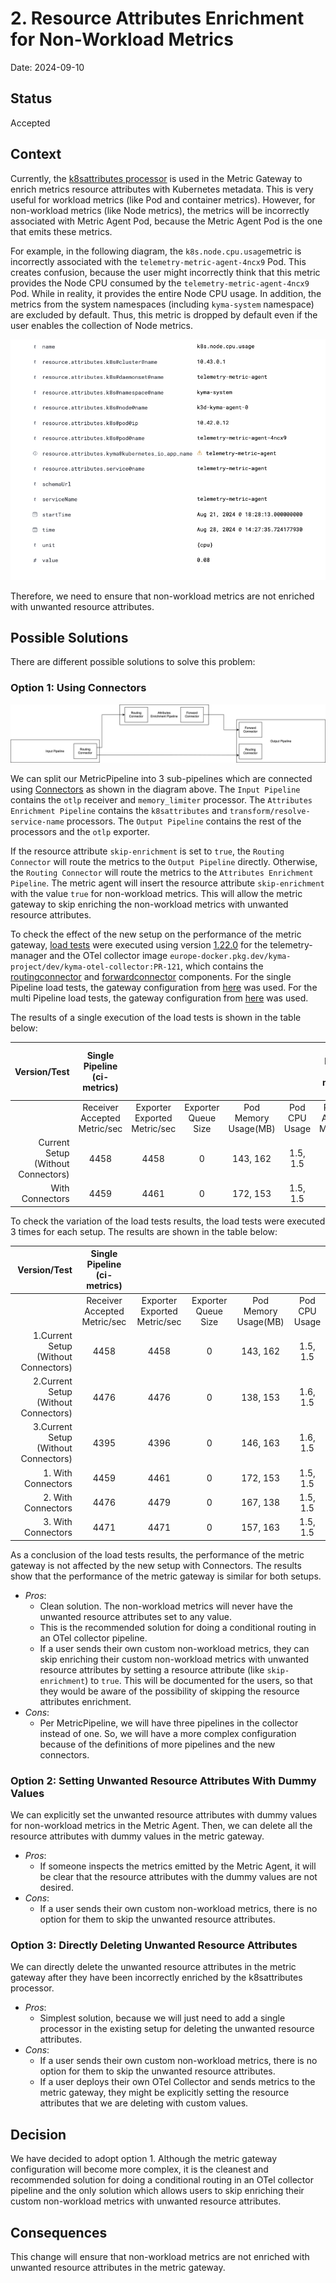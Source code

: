 # 2. Resource Attributes Enrichment for Non-Workload Metrics

Date: 2024-09-10

## Status

Accepted

## Context

Currently, the [k8sattributes processor](https://github.com/open-telemetry/opentelemetry-collector-contrib/blob/main/processor/k8sattributesprocessor/README.md) is used in the Metric Gateway to enrich metrics resource attributes with Kubernetes metadata.
This is very useful for workload metrics (like Pod and container metrics). However, for non-workload metrics (like Node metrics), the metrics will be incorrectly associated with Metric Agent Pod, because the Metric Agent Pod is the one that emits these metrics.

For example, in the following diagram, the `k8s.node.cpu.usage`metric is incorrectly associated with the `telemetry-metric-agent-4ncx9` Pod. This creates confusion, because the user might incorrectly think that this metric provides the Node CPU consumed by the `telemetry-metric-agent-4ncx9` Pod. While in reality, it provides the entire Node CPU usage.
In addition, the metrics from the system namespaces (including `kyma-system` namespace) are excluded by default. Thus, this metric is dropped by default even if the user enables the collection of Node metrics.

![Node Metric With k8sattributes Processor](../assets/node-metric-with-k8sattributes-processor.png)

Therefore, we need to ensure that non-workload metrics are not enriched with unwanted resource attributes.

## Possible Solutions

There are different possible solutions to solve this problem:

### Option 1: Using Connectors

![Connectors](../assets/connectors.drawio.svg)

We can split our MetricPipeline into 3 sub-pipelines which are connected using [Connectors](https://opentelemetry.io/docs/collector/configuration/#connectors) as shown in the diagram above.
The `Input Pipeline` contains the `otlp` receiver and `memory_limiter` processor.
The `Attributes Enrichment Pipeline` contains the `k8sattributes` and `transform/resolve-service-name` processors.
The `Output Pipeline` contains the rest of the processors and the `otlp` exporter.

If the resource attribute `skip-enrichment` is set to `true`, the `Routing Connector` will route the metrics to the `Output Pipeline` directly. Otherwise, the `Routing Connector` will route the metrics to the `Attributes Enrichment Pipeline`.
The metric agent will insert the resource attribute `skip-enrichment` with the value `true` for non-workload metrics. This will allow the metric gateway to skip enriching the non-workload metrics with unwanted resource attributes.

To check the effect of the new setup on the performance of the metric gateway, [load tests](https://github.com/kyma-project/telemetry-manager/tree/main/docs/contributor/benchmarks#metric-gateway) were executed using version [1.22.0](https://github.com/kyma-project/telemetry-manager/releases/tag/1.22.0) for the telemetry-manager and the OTel collector image `europe-docker.pkg.dev/kyma-project/dev/kyma-otel-collector:PR-121`, which contains the [routingconnector](https://github.com/open-telemetry/opentelemetry-collector-contrib/tree/main/connector/routingconnector) and [forwardconnector](https://github.com/open-telemetry/opentelemetry-collector/tree/main/connector/forwardconnector) components.
For the single Pipeline load tests, the gateway configuration from [here](../assets/single_pipeline_gateway_with_connectors.yaml) was used.
For the multi Pipeline load tests, the gateway configuration from [here](../assets/multi_pipeline_gateway_with_connectors.yaml) was used.

The results of a single execution of the load tests is shown in the table below:
 
<div class="table-wrapper" markdown="block">


|                       Version/Test | Single Pipeline (ci-metrics) |                              |                     |                      |               | Multi Pipeline (ci-metrics-m) |                              |                     |                      |               | Single Pipeline Backpressure (ci-metrics-b) |                              |                     |                      |               | Multi Pipeline Backpressure (ci-metrics-mb) |                              |                     |                      |               |
|-----------------------------------:|:----------------------------:|:----------------------------:|:-------------------:|:--------------------:|:-------------:|:-----------------------------:|:----------------------------:|:-------------------:|:--------------------:|:-------------:|:-------------------------------------------:|:----------------------------:|:-------------------:|:--------------------:|:-------------:|:-------------------------------------------:|:----------------------------:|:-------------------:|:--------------------:|:-------------:|
|                                    | Receiver Accepted Metric/sec | Exporter Exported Metric/sec | Exporter Queue Size | Pod Memory Usage(MB) | Pod CPU Usage | Receiver Accepted Metric/sec  | Exporter Exported Metric/sec | Exporter Queue Size | Pod Memory Usage(MB) | Pod CPU Usage |        Receiver Accepted Metric/sec         | Exporter Exported Metric/sec | Exporter Queue Size | Pod Memory Usage(MB) | Pod CPU Usage |        Receiver Accepted Metric/sec         | Exporter Exported Metric/sec | Exporter Queue Size | Pod Memory Usage(MB) | Pod CPU Usage |
| Current Setup (Without Connectors) |             4458             |             4458             |          0          |       143, 162       |   1.5, 1.5    |             3282              |             9845             |          0          |       219, 256       |   1.8, 1.7    |                     824                     |             638              |         251         |       827, 829       |   0.5, 0.5    |                    1809                     |             1812             |         504         |      1784, 1737      |   1.3, 1.3    |
|                    With Connectors |             4459             |             4461             |          0          |       172, 153       |   1.5, 1.5    |             3166              |             9500             |          0          |       242, 227       |   1.7, 1.7    |                     842                     |             631              |         314         |       908, 921       |   0.5, 0.5    |                    1979                     |             1918             |         509         |      1695, 1712      |   1.4, 1.5    |


To check the variation of the load tests results, the load tests were executed 3 times for each setup. The results are shown in the table below:

|                         Version/Test | Single Pipeline (ci-metrics) |                              |                     |                      |               |
|-------------------------------------:|:----------------------------:|:----------------------------:|:-------------------:|:--------------------:|:-------------:|
|                                      | Receiver Accepted Metric/sec | Exporter Exported Metric/sec | Exporter Queue Size | Pod Memory Usage(MB) | Pod CPU Usage | 
| 1.Current Setup (Without Connectors) |             4458             |             4458             |          0          |       143, 162       |   1.5, 1.5    |             
| 2.Current Setup (Without Connectors) |             4476             |             4476             |          0          |       138, 153       |   1.6, 1.5    |
| 3.Current Setup (Without Connectors) |             4395             |             4396             |          0          |       146, 163       |   1.6, 1.5    |
|                   1. With Connectors |             4459             |             4461             |          0          |       172, 153       |   1.5, 1.5    |
|                   2. With Connectors |             4476             |             4479             |          0          |       167, 138       |   1.5, 1.5    |
|                   3. With Connectors |             4471             |             4471             |          0          |       157, 163       |   1.5, 1.5    |

As a conclusion of the load tests results, the performance of the metric gateway is not affected by the new setup with Connectors. The results show that the performance of the metric gateway is similar for both setups.

</div>

- _Pros_: 
  - Clean solution. The non-workload metrics will never have the unwanted resource attributes set to any value.
  - This is the recommended solution for doing a conditional routing in an OTel collector pipeline.
  - If a user sends their own custom non-workload metrics, they can skip enriching their custom non-workload metrics with unwanted resource attributes by setting a resource attribute (like `skip-enrichment`) to `true`. This will be documented for the users, so that they would be aware of the possibility of skipping the resource attributes enrichment.
- _Cons_:
  - Per MetricPipeline, we will have three pipelines in the collector instead of one. So, we will have a more complex configuration because of the definitions of more pipelines and the new connectors.

### Option 2: Setting Unwanted Resource Attributes With Dummy Values

We can explicitly set the unwanted resource attributes with dummy values for non-workload metrics in the Metric Agent.
Then, we can delete all the resource attributes with dummy values in the metric gateway.

- _Pros_:
  - If someone inspects the metrics emitted by the Metric Agent, it will be clear that the resource attributes with the dummy values are not desired.
- _Cons_: 
  - If a user sends their own custom non-workload metrics, there is no option for them to skip the unwanted resource attributes.

### Option 3: Directly Deleting Unwanted Resource Attributes

We can directly delete the unwanted resource attributes in the metric gateway after they have been incorrectly enriched by the k8sattributes processor.

- _Pros_:
  - Simplest solution, because we will just need to add a single processor in the existing setup for deleting the unwanted resource attributes.
- _Cons_:
  - If a user sends their own custom non-workload metrics, there is no option for them to skip the unwanted resource attributes.
  - If a user deploys their own OTel Collector and sends metrics to the metric gateway, they might be explicitly setting the resource attributes that we are deleting with custom values.

## Decision

We have decided to adopt option 1. Although the metric gateway configuration will become more complex, it is the cleanest and recommended solution for doing a conditional routing in an OTel collector pipeline and the only solution which allows users to skip enriching their custom non-workload metrics with unwanted resource attributes.

## Consequences

This change will ensure that non-workload metrics are not enriched with unwanted resource attributes in the metric gateway.
